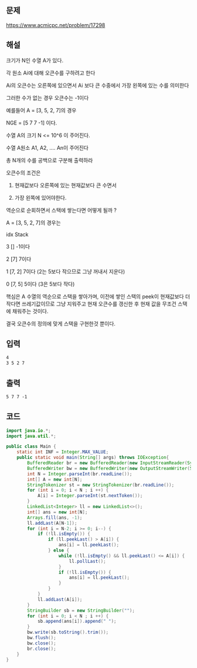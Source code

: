 ## 문제

https://www.acmicpc.net/problem/17298

## 해설
크기가 N인 수열 A가 있다.

각 원소 Ai에 대해 오큰수를 구하려고 한다

Ai의 오큰수는 오른쪽에 있으면서 Ai 보다 큰 수중에서 가장 왼쪽에 있는 수를 의미한다

그러한 수가 없는 경우 오큰수는 -1이다

예를들어 A = [3, 5, 2, 7]의 경우

NGE = [5 7 7 -1] 이다.

수열 A의 크기 N <= 10^6 이 주어진다.

수열 A원소 A1, A2, .... An이 주어진다

총 N개의 수를 공백으로 구분해 출력하라

오큰수의 조건은

1. 현재값보다 오른쪽에 있는 현재값보다 큰 수면서

2. 가장 왼쪽에 있어야한다.

역순으로 순회하면서 스택에 쌓는다면 어떻게 될까 ?

A = [3, 5, 2, 7]의 경우는

idx  Stack

3    [] -1이다

2    [7] 7이다

1    [7, 2] 7이다 (2는 5보다 작으므로 그냥 꺼내서 지운다)

0    [7, 5] 5이다 (3은 5보다 작다) 

핵심은 A 수열의 역순으로 스택을 쌓아가며, 이전에 쌓인 스택의 peek이 현재값보다 더 작다면 쓰레기값이므로 그냥 지워주고 현재 오큰수를 갱신한 후 현재 값을 무조건 스택에 채워주는 것이다.

결국 오큰수의 정의에 맞게 스택을 구현한것 뿐이다.


## 입력
```txt
4
3 5 2 7
```

## 출력
```txt
5 7 7 -1
```

## 코드

```java
import java.io.*;
import java.util.*;

public class Main {
    static int INF = Integer.MAX_VALUE;
    public static void main(String[] args) throws IOException{
        BufferedReader br = new BufferedReader(new InputStreamReader(System.in));
        BufferedWriter bw = new BufferedWriter(new OutputStreamWriter(System.out));
        int N = Integer.parseInt(br.readLine());
        int[] A = new int[N];
        StringTokenizer st = new StringTokenizer(br.readLine());
        for (int i = 0; i < N ; i ++) {
            A[i] = Integer.parseInt(st.nextToken());
        }
        LinkedList<Integer> ll = new LinkedList<>();
        int[] ans = new int[N];
        Arrays.fill(ans, -1);
        ll.addLast(A[N-1]);
        for (int i = N-2; i >= 0; i--) {
            if (!ll.isEmpty()) {
                if (ll.peekLast() > A[i]) {
                    ans[i] = ll.peekLast();
                } else {
                    while (!ll.isEmpty() && ll.peekLast() <= A[i]) {
                        ll.pollLast();
                    }
                    if (!ll.isEmpty()) {
                        ans[i] = ll.peekLast();
                    }
                }
            }
            ll.addLast(A[i]);
        }
        StringBuilder sb = new StringBuilder("");
        for (int i = 0; i < N ; i ++) {
            sb.append(ans[i]).append(" ");
        }
        bw.write(sb.toString().trim());
        bw.flush();
        bw.close();
        br.close();
    }
}
```